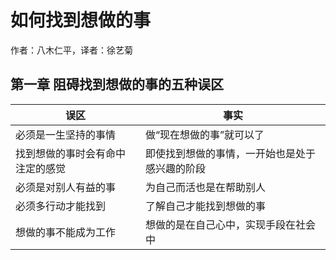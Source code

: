 # 如何找到想做的事

作者：八木仁平，译者：徐艺菊

## 第一章 阻碍找到想做的事的五种误区

| 误区                             | 事实                                           |
| -------------------------------- | ---------------------------------------------- |
| 必须是一生坚持的事情             | 做“现在想做的事”就可以了                       |
| 找到想做的事时会有命中注定的感觉 | 即使找到想做的事情，一开始也是处于感兴趣的阶段 |
| 必须是对别人有益的事             | 为自己而活也是在帮助别人                       |
| 必须多行动才能找到               | 了解自己才能找到想做的事                       |
| 想做的事不能成为工作             | 想做的是在自己心中，实现手段在社会中           |


